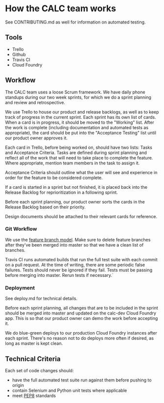 # How the CALC team works

See CONTRIBUTING.md as well for information on automated testing.

## Tools
- Trello
- Github
- Travis CI
- Cloud Foundry

## Workflow
The CALC team uses a loose Scrum framework. We have daily phone standups during 
our two week sprints, for which we do a sprint planning and review and retrospective.

We use Trello to house our product and release backlogs, as well as to keep track
of progress in the current sprint. Each sprint has its own list of cards. When 
a card is in progress, it should be moved to the "Working" list. After the work
is complete (including documentation and automated tests as appropriate), the card
should be put into the "Acceptance Testing" list until our product owner approves it.

Each card in Trello, before being worked on, should have two lists: Tasks and Acceptance 
Criteria. Tasks are defined during sprint planning and reflect all of the work that will
need to take place to complete the feature. Where appropriate, mention team members in the
task to assign it. 

Acceptance Criteria should outline what the user will see and experience in order for the 
feature to be considered complete.

If a card is started in a sprint but not finished, it is placed back into the Release Backlog 
for reprioritization in a following sprint.

Before each sprint planning, our product owner sorts the cards in the Release Backlog based on 
their priority.

Design documents should be attached to their relevant cards for reference.

### Git Workflow

We use the [feature branch model](https://www.atlassian.com/git/tutorials/comparing-workflows/feature-branch-workflow). 
Make sure to delete feature branches after they've been merged into master so that we have
a clean list of branches.

Travis CI runs automated builds that run the full test suite with each commit on a pull request. At the time
of writing, there are some periodic false failures. Tests should never be ignored if they fail. Tests must be passing 
before merging into master. Rerun tests if necessary.`

### Deployment
See deploy.md for technical details.

Before each sprint planning, all changes that are to be included in the sprint should be merged into
master and updated on the calc-dev Cloud Foundry app. This is so that our product owner can demo 
the work before accepting it.

We do blue-green deploys to our production Cloud Foundry instances after each sprint. There's no reason
not to do deploys more often if desired, as long as master is kept clean.

## Technical Criteria
Each set of code changes should:
- have the full automated test suite run against them before pushing to origin
- contain Selenium and Python unit tests where applicable
- meet [PEP8](https://www.python.org/dev/peps/pep-0008/) standards
